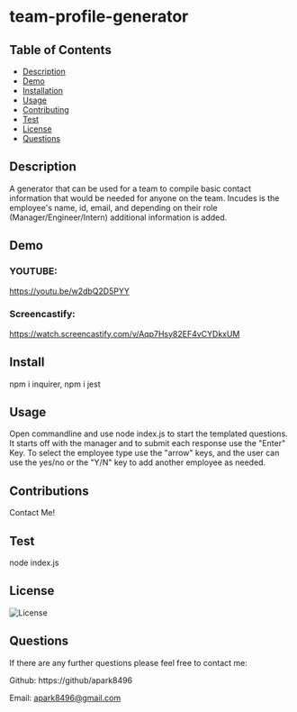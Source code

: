# team-profile-generator

## Table of Contents

- [Description](#Description)
- [Demo](#Demo)
- [Installation](#Installation)
- [Usage](#Usage)
- [Contributing](#Contributing)
- [Test](#Tests)
- [License](#License)
- [Questions](#Questions)

## Description

A generator that can be used for a team to compile basic contact information that would be needed for anyone on the team. Incudes is the employee's name, id, email, and depending on their role (Manager/Engineer/Intern) additional information is added.

## Demo

### YOUTUBE:

https://youtu.be/w2dbQ2D5PYY

### Screencastify:

https://watch.screencastify.com/v/Aqp7Hsy82EF4vCYDkxUM

## Install

npm i inquirer, npm i jest

## Usage

Open commandline and use node index.js to start the templated questions. It starts off with the manager and to submit each response use the "Enter" Key. To select the employee type use the "arrow" keys, and the user can use the yes/no or the "Y/N" key to add another employee as needed.

## Contributions

Contact Me!

## Test

node index.js

## License

![License](https://img.shields.io/badge/License-MIT-yellow.svg)

## Questions

If there are any further questions please feel free to contact me:

Github: https://github/apark8496

Email: apark8496@gmail.com
